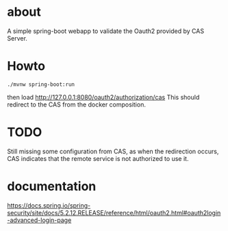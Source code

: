 # about

A simple spring-boot webapp to validate the Oauth2 provided by CAS Server.

# Howto

```
./mvnw spring-boot:run
```

then load http://127.0.0.1:8080/oauth2/authorization/cas
This should redirect to the CAS from the docker composition.

# TODO

Still missing some configuration from CAS, as when the redirection occurs, CAS
indicates that the remote service is not authorized to use it.

# documentation

https://docs.spring.io/spring-security/site/docs/5.2.12.RELEASE/reference/html/oauth2.html#oauth2login-advanced-login-page
